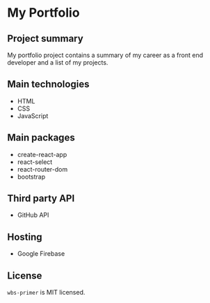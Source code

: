 # My Portfolio

## Project summary

My portfolio project contains a summary of my career as a front end developer and a list of my projects.

## Main technologies

- HTML
- CSS
- JavaScript

## Main packages

- create-react-app
- react-select
- react-router-dom
- bootstrap

## Third party API

- GitHub API

## Hosting

- Google Firebase

## License

`wbs-primer` is MIT licensed.
